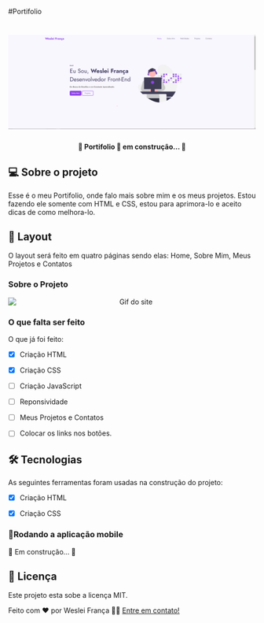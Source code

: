 #Portifolio

<h1 align="center">
    <img alt="Portifolio-WesleiFrança" src="./fotos/home-portifolio.png" />
</h1>

<h4 align="center"> 
	🚧 Portifolio 🚀 em construção... 🚧
</h4>


## 💻 Sobre o projeto

Esse é o meu Portifolio, onde falo mais sobre mim e os meus projetos. Estou fazendo ele somente com HTML e CSS, estou para aprimora-lo e aceito dicas de como melhora-lo.


## 🎨 Layout

O layout será feito em quatro páginas sendo elas: Home, Sobre Mim, Meus Projetos e Contatos

### Sobre o Projeto

<p align="center" style="display: flex; align-items: flex-start; justify-content: center;">
   <img width="965px" src="https://media.giphy.com/media/DtWEyl3Lz5ED1cpiO8/giphy.gif" alt="Gif do site">
</p>

### O que falta ser feito

O que já foi feito:

- [x] Criação HTML
- [x] Criação CSS
- [ ] Criação JavaScript
- [ ] Reponsividade
- [ ] Meus Projetos e Contatos
- [ ] Colocar os links nos botões.


## 🛠 Tecnologias

As seguintes ferramentas foram usadas na construção do projeto:
- [x] Criação HTML
- [x] Criação CSS


### 📱Rodando a aplicação mobile 

🚧 Em construção... 🚧

## 📝 Licença

Este projeto esta sobe a licença MIT.

Feito com ❤️ por Weslei França 👋🏽 [Entre em contato!](https://www.linkedin.com/in/wesleifranca)
